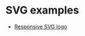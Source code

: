 # SVG examples

- [Responsive SVG logo](https://front-end-materials.github.io/svg/responsive-svg-logo)
